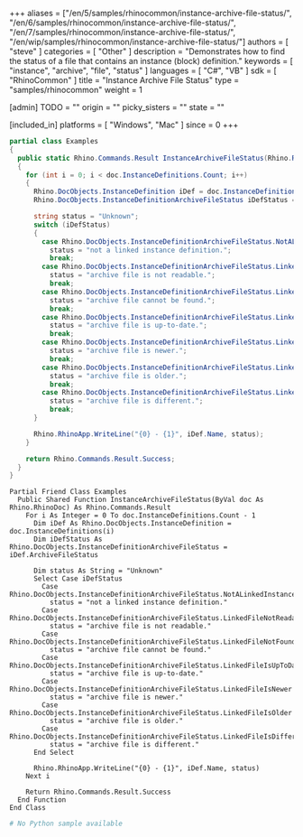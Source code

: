 +++
aliases = ["/en/5/samples/rhinocommon/instance-archive-file-status/", "/en/6/samples/rhinocommon/instance-archive-file-status/", "/en/7/samples/rhinocommon/instance-archive-file-status/", "/en/wip/samples/rhinocommon/instance-archive-file-status/"]
authors = [ "steve" ]
categories = [ "Other" ]
description = "Demonstrates how to find the status of a file that contains an instance (block) definition."
keywords = [ "instance", "archive", "file", "status" ]
languages = [ "C#", "VB" ]
sdk = [ "RhinoCommon" ]
title = "Instance Archive File Status"
type = "samples/rhinocommon"
weight = 1

[admin]
TODO = ""
origin = ""
picky_sisters = ""
state = ""

[included_in]
platforms = [ "Windows", "Mac" ]
since = 0
+++

<div class="codetab-content" id="cs">

```cs
partial class Examples
{
  public static Rhino.Commands.Result InstanceArchiveFileStatus(Rhino.RhinoDoc doc)
  {
    for (int i = 0; i < doc.InstanceDefinitions.Count; i++)
    {
      Rhino.DocObjects.InstanceDefinition iDef = doc.InstanceDefinitions[i];
      Rhino.DocObjects.InstanceDefinitionArchiveFileStatus iDefStatus = iDef.ArchiveFileStatus;

      string status = "Unknown";
      switch (iDefStatus)
      {
        case Rhino.DocObjects.InstanceDefinitionArchiveFileStatus.NotALinkedInstanceDefinition:
          status = "not a linked instance definition.";
          break;
        case Rhino.DocObjects.InstanceDefinitionArchiveFileStatus.LinkedFileNotReadable:
          status = "archive file is not readable.";
          break;
        case Rhino.DocObjects.InstanceDefinitionArchiveFileStatus.LinkedFileNotFound:
          status = "archive file cannot be found.";
          break;
        case Rhino.DocObjects.InstanceDefinitionArchiveFileStatus.LinkedFileIsUpToDate:
          status = "archive file is up-to-date.";
          break;
        case Rhino.DocObjects.InstanceDefinitionArchiveFileStatus.LinkedFileIsNewer:
          status = "archive file is newer.";
          break;
        case Rhino.DocObjects.InstanceDefinitionArchiveFileStatus.LinkedFileIsOlder:
          status = "archive file is older.";
          break;
        case Rhino.DocObjects.InstanceDefinitionArchiveFileStatus.LinkedFileIsDifferent:
          status = "archive file is different.";
          break;
      }

      Rhino.RhinoApp.WriteLine("{0} - {1}", iDef.Name, status);
    }

    return Rhino.Commands.Result.Success;
  }
}
```

</div>


<div class="codetab-content" id="vb">

```vbnet
Partial Friend Class Examples
  Public Shared Function InstanceArchiveFileStatus(ByVal doc As Rhino.RhinoDoc) As Rhino.Commands.Result
	For i As Integer = 0 To doc.InstanceDefinitions.Count - 1
	  Dim iDef As Rhino.DocObjects.InstanceDefinition = doc.InstanceDefinitions(i)
	  Dim iDefStatus As Rhino.DocObjects.InstanceDefinitionArchiveFileStatus = iDef.ArchiveFileStatus

	  Dim status As String = "Unknown"
	  Select Case iDefStatus
		Case Rhino.DocObjects.InstanceDefinitionArchiveFileStatus.NotALinkedInstanceDefinition
		  status = "not a linked instance definition."
		Case Rhino.DocObjects.InstanceDefinitionArchiveFileStatus.LinkedFileNotReadable
		  status = "archive file is not readable."
		Case Rhino.DocObjects.InstanceDefinitionArchiveFileStatus.LinkedFileNotFound
		  status = "archive file cannot be found."
		Case Rhino.DocObjects.InstanceDefinitionArchiveFileStatus.LinkedFileIsUpToDate
		  status = "archive file is up-to-date."
		Case Rhino.DocObjects.InstanceDefinitionArchiveFileStatus.LinkedFileIsNewer
		  status = "archive file is newer."
		Case Rhino.DocObjects.InstanceDefinitionArchiveFileStatus.LinkedFileIsOlder
		  status = "archive file is older."
		Case Rhino.DocObjects.InstanceDefinitionArchiveFileStatus.LinkedFileIsDifferent
		  status = "archive file is different."
	  End Select

	  Rhino.RhinoApp.WriteLine("{0} - {1}", iDef.Name, status)
	Next i

	Return Rhino.Commands.Result.Success
  End Function
End Class
```

</div>


<div class="codetab-content" id="py">

```python
# No Python sample available
```

</div>

